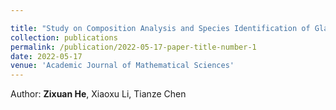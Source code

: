 ```yaml
---

title: "Study on Composition Analysis and Species Identification of Glass Relics Based on the Multiple Linear Regression Model"
collection: publications
permalink: /publication/2022-05-17-paper-title-number-1
date: 2022-05-17
venue: 'Academic Journal of Mathematical Sciences'
---
```


Author: **Zixuan He**, Xiaoxu Li, Tianze Chen


